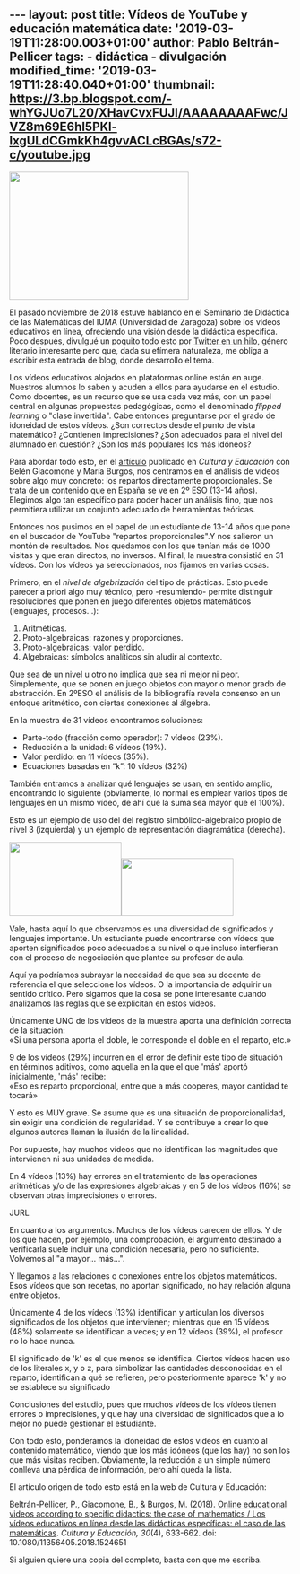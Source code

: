 --- layout: post title: Vídeos de YouTube y educación matemática date:
'2019-03-19T11:28:00.003+01:00' author: Pablo Beltrán-Pellicer tags: -
didáctica - divulgación modified\_time: '2019-03-19T11:28:40.040+01:00'
thumbnail:
https://3.bp.blogspot.com/-whYGJUo7L20/XHavCvxFUJI/AAAAAAAAFwc/JVZ8m69E6hI5PKl-lxgULdCGmkKh4gvvACLcBGAs/s72-c/youtube.jpg
---

[<img src="https://3.bp.blogspot.com/-whYGJUo7L20/XHavCvxFUJI/AAAAAAAAFwc/JVZ8m69E6hI5PKl-lxgULdCGmkKh4gvvACLcBGAs/s320/youtube.jpg" width="320" height="228" />](https://3.bp.blogspot.com/-whYGJUo7L20/XHavCvxFUJI/AAAAAAAAFwc/JVZ8m69E6hI5PKl-lxgULdCGmkKh4gvvACLcBGAs/s1600/youtube.jpg)

El pasado noviembre de 2018 estuve hablando en el Seminario de Didáctica
de las Matemáticas del IUMA (Universidad de Zaragoza) sobre los vídeos
educativos en línea, ofreciendo una visión desde la didáctica
específica. Poco después, divulgué un poquito todo esto por [Twitter en
un hilo](https://twitter.com/pbeltranp/status/1068594452133003264),
género literario interesante pero que, dada su efímera naturaleza, me
obliga a escribir esta entrada de blog, donde desarrollo el tema.  
  
Los vídeos educativos alojados en plataformas online están en auge.
Nuestros alumnos lo saben y acuden a ellos para ayudarse en el estudio.
Como docentes, es un recurso que se usa cada vez más, con un papel
central en algunas propuestas pedagógicas, como el denominado *flipped
learning* o "clase invertida". Cabe entonces preguntarse por el grado de
idoneidad de estos vídeos. ¿Son correctos desde el punto de vista
matemático? ¿Contienen imprecisiones? ¿Son adecuados para el nivel del
alumnado en cuestión? ¿Son los más populares los más idóneos?  
  
Para abordar todo esto, en el
[artículo](https://www.tandfonline.com/doi/full/10.1080/11356405.2018.1524651) publicado
en *Cultura y Educación* con Belén Giacomone y María Burgos, nos
centramos en el análisis de vídeos sobre algo muy concreto: los repartos
directamente proporcionales. Se trata de un contenido que en España se
ve en 2º ESO (13-14 años). Elegimos algo tan específico para poder hacer
un análisis fino, que nos permitiera utilizar un conjunto adecuado de
herramientas teóricas.  
  
Entonces nos pusimos en el papel de un estudiante de 13-14 años que pone
en el buscador de YouTube "repartos proporcionales".Y nos salieron un
montón de resultados. Nos quedamos con los que tenían más de 1000
visitas y que eran directos, no inversos. Al final, la muestra consistió
en 31 vídeos. Con los vídeos ya seleccionados, nos fijamos en varias
cosas.  
  
Primero, en el *nivel de algebrización* del tipo de prácticas. Esto
puede parecer a priori algo muy técnico, pero -resumiendo- permite
distinguir resoluciones que ponen en juego diferentes objetos
matemáticos (lenguajes, procesos...):  
1. Aritméticas.  
2. Proto-algebraicas: razones y proporciones.  
3. Proto-algebraicas: valor perdido.  
4. Algebraicas: símbolos analíticos sin aludir al contexto.  
  
Que sea de un nivel u otro no implica que sea ni mejor ni peor.
Simplemente, que se ponen en juego objetos con mayor o menor grado de
abstracción. En 2ºESO el análisis de la bibliografía revela consenso en
un enfoque aritmético, con ciertas conexiones al álgebra.  
  
En la muestra de 31 vídeos encontramos soluciones:  
- Parte-todo (fracción como operador): 7 vídeos (23%).  
- Reducción a la unidad: 6 vídeos (19%).  
- Valor perdido: en 11 vídeos (35%).  
- Ecuaciones basadas en “k”: 10 vídeos (32%)  
  
También entramos a analizar qué lenguajes se usan, en sentido amplio,
encontrando lo siguiente (obviamente, lo normal es emplear varios tipos
de lenguajes en un mismo vídeo, de ahí que la suma sea mayor que el
100%).  
  
Esto es un ejemplo de uso del del registro simbólico-algebraico propio
de nivel 3 (izquierda) y un ejemplo de representación diagramática
(derecha).  
  

[<img src="https://3.bp.blogspot.com/-izabZgYhTrE/XHa_zV3fTOI/AAAAAAAAFws/DCGuZUuDLcMRn3cdlzyv6JS61VrzLM7xwCLcBGAs/s200/02.jpg" width="200" height="132" />](https://3.bp.blogspot.com/-izabZgYhTrE/XHa_zV3fTOI/AAAAAAAAFws/DCGuZUuDLcMRn3cdlzyv6JS61VrzLM7xwCLcBGAs/s1600/02.jpg)[<img src="https://1.bp.blogspot.com/-kkzfgfPjNKU/XHa_x_p3UcI/AAAAAAAAFwo/hTDPTp7LoesYtAaGlVn1saD4kpCTJxdPgCLcBGAs/s200/01.jpg" width="200" height="103" />](https://1.bp.blogspot.com/-kkzfgfPjNKU/XHa_x_p3UcI/AAAAAAAAFwo/hTDPTp7LoesYtAaGlVn1saD4kpCTJxdPgCLcBGAs/s1600/01.jpg)

  
  
  
  
  
  
  
  
  
  
Vale, hasta aquí lo que observamos es una diversidad de significados y
lenguajes importante. Un estudiante puede encontrarse con vídeos que
aporten significados poco adecuados a su nivel o que incluso interfieran
con el proceso de negociación que plantee su profesor de aula.  
  
Aquí ya podríamos subrayar la necesidad de que sea su docente de
referencia el que seleccione los vídeos. O la importancia de adquirir un
sentido crítico. Pero sigamos que la cosa se pone interesante cuando
analizamos las reglas que se explicitan en estos vídeos.  
  
Únicamente UNO de los vídeos de la muestra aporta una definición
correcta de la situación:  
«Si una persona aporta el doble, le corresponde el doble en el reparto,
etc.»  
  
  
9 de los vídeos (29%) incurren en el error de definir este tipo de
situación en términos aditivos, como aquella en la que el que 'más'
aportó inicialmente, 'más' recibe:  
«Eso es reparto proporcional, entre que a más cooperes, mayor cantidad
te tocará»  
  
Y esto es MUY grave. Se asume que es una situación de proporcionalidad,
sin exigir una condición de regularidad. Y se contribuye a crear lo que
algunos autores llaman la ilusión de la linealidad.  
  
  
Por supuesto, hay muchos vídeos que no identifican las magnitudes que
intervienen ni sus unidades de medida.  
  
  
En 4 vídeos (13%) hay errores en el tratamiento de las operaciones
aritméticas y/o de las expresiones algebraicas y en 5 de los vídeos
(16%) se observan otras imprecisiones o errores.  
  
JURL  
  
  
En cuanto a los argumentos. Muchos de los vídeos carecen de ellos. Y de
los que hacen, por ejemplo, una comprobación, el argumento destinado a
verificarla suele incluir una condición necesaria, pero no suficiente.
Volvemos al "a mayor... más...".  
  
  
Y llegamos a las relaciones o conexiones entre los objetos matemáticos.
Esos vídeos que son recetas, no aportan significado, no hay relación
alguna entre objetos.  
  
Únicamente 4 de los vídeos (13%) identifican y articulan los diversos
significados de los objetos que intervienen; mientras que en 15 vídeos
(48%) solamente se identifican a veces; y en 12 vídeos (39%), el
profesor no lo hace nunca.  
  
El significado de 'k' es el que menos se identifica. Ciertos vídeos
hacen uso de los literales x, y o z, para simbolizar las cantidades
desconocidas en el reparto, identifican a qué se refieren, pero
posteriormente aparece 'k' y no se establece su significado  
  
Conclusiones del estudio, pues que muchos vídeos de los vídeos tienen
errores o imprecisiones, y que hay una diversidad de significados que a
lo mejor no puede gestionar el estudiante.  
  
Con todo esto, ponderamos la idoneidad de estos vídeos en cuanto al
contenido matemático, viendo que los más idóneos (que los hay) no son
los que más visitas reciben. Obviamente, la reducción a un simple número
conlleva una pérdida de información, pero ahí queda la lista.  
  
  
El artículo origen de todo esto está en la web de Cultura y Educación:  
  
Beltrán-Pellicer, P., Giacomone, B., & Burgos, M. (2018). [Online
educational videos according to specific didactics: the case of
mathematics / Los vídeos educativos en línea desde las didácticas
específicas: el caso de las
matemáticas](https://www.tandfonline.com/doi/abs/10.1080/11356405.2018.1524651?journalCode=rcye20).
*Cultura y Educación, 30*(4), 633-662. doi:
10.1080/11356405.2018.1524651  
  
Si alguien quiere una copia del completo, basta con que me escriba.
